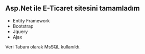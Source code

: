 ## Asp.Net ile E-Ticaret sitesini tamamladım

+ Entity Framework
+ Bootstrap
+ Jquery
+ Ajax

Veri Tabanı olarak MsSQL kullanıldı.
